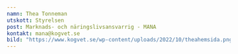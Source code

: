 ```yaml
---
namn: Thea Tonneman
utskott: Styrelsen
post: Marknads- och näringslivsansvarrig - MANA
kontakt: mana@kogvet.se
bild: "https://www.kogvet.se/wp-content/uploads/2022/10/theahemsida.png\r"
---
```

